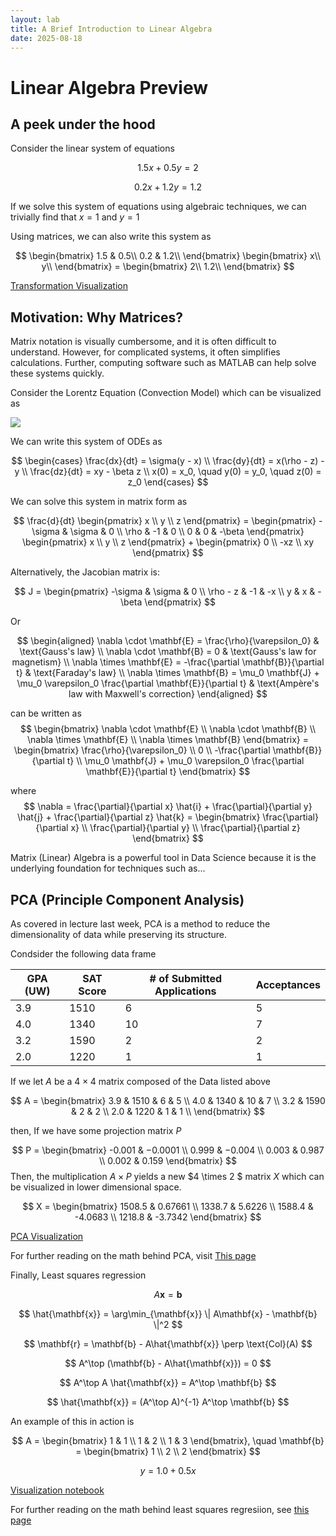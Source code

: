```yaml
---
layout: lab
title: A Brief Introduction to Linear Algebra
date: 2025-08-18
---
```


# Linear Algebra Preview

## A peek under the hood 
Consider the linear system of equations 

$$ 1.5x + 0.5y = 2 $$

$$ 0.2x + 1.2y = 1.2$$

If we solve this system of equations using algebraic techniques, we can trivially find that $x = 1$ and $y = 1$

Using matrices, we can also write this system as

$$
\begin{bmatrix}
1.5 & 0.5\\
0.2 & 1.2\\
\end{bmatrix}
\begin{bmatrix}
x\\
y\\
\end{bmatrix} =
\begin{bmatrix}
2\\
1.2\\
\end{bmatrix}
$$

[Transformation Visualization](https://github.com/wonjun-seo/cosmos/tree/master/static_files/presentations/lecture_nine/visualization.ipynb)

## Motivation: Why Matrices?

Matrix notation is visually cumbersome, and it is often difficult to understand. However, for complicated systems, it often simplifies calculations. Further, computing software such as MATLAB can help solve these systems quickly.

Consider the Lorentz Equation (Convection Model) which can be visualized as 

![](https://geoffboeing.com/wp-content/uploads/2016/12/lorenz-attractor-phase-plane-1024x393.png)

We can write this system of ODEs as 

$$
\begin{cases}
\frac{dx}{dt} = \sigma(y - x) \\
\frac{dy}{dt} = x(\rho - z) - y \\
\frac{dz}{dt} = xy - \beta z \\
x(0) = x_0, \quad y(0) = y_0, \quad z(0) = z_0
\end{cases}
$$

We can solve this system in matrix form as 


$$
\frac{d}{dt} \begin{pmatrix} 
x \\
y \\ 
z 
\end{pmatrix} = \begin{pmatrix}
-\sigma & \sigma & 0 \\ 
\rho & -1 & 0 \\
0 & 0 & -\beta
\end{pmatrix} \begin{pmatrix} 
x \\
y \\ 
z 
\end{pmatrix} + \begin{pmatrix} 
0 \\ 
-xz \\ 
xy 
\end{pmatrix}
$$


Alternatively, the Jacobian matrix is:

$$
J = \begin{pmatrix}
-\sigma & \sigma & 0 \\
\rho - z & -1 & -x \\
y & x & -\beta
\end{pmatrix}
$$


Or

$$
\begin{aligned}
\nabla \cdot \mathbf{E} = \frac{\rho}{\varepsilon_0} & \text{Gauss's law} \\
\nabla \cdot \mathbf{B} = 0 & \text{Gauss's law for magnetism} \\
\nabla \times \mathbf{E} = -\frac{\partial \mathbf{B}}{\partial t} & \text{Faraday's law} \\
\nabla \times \mathbf{B} = \mu_0 \mathbf{J} + \mu_0 \varepsilon_0 \frac{\partial \mathbf{E}}{\partial t} & \text{Ampère's law with Maxwell's correction}
\end{aligned}
$$

can be written as 
$$
\begin{bmatrix} 
\nabla \cdot \mathbf{E} \\
\nabla \cdot \mathbf{B} \\
\nabla \times \mathbf{E} \\
\nabla \times \mathbf{B}
\end{bmatrix} = \begin{bmatrix}
\frac{\rho}{\varepsilon_0} \\
0 \\ 
-\frac{\partial \mathbf{B}}{\partial t} \\
\mu_0 \mathbf{J} + \mu_0 \varepsilon_0 \frac{\partial \mathbf{E}}{\partial t}
\end{bmatrix}
$$

where 
$$
\nabla = \frac{\partial}{\partial x} \hat{i} + \frac{\partial}{\partial y} \hat{j} + \frac{\partial}{\partial z} \hat{k} = \begin{bmatrix} \frac{\partial}{\partial x} \\
\frac{\partial}{\partial y} \\
\frac{\partial}{\partial z}
\end{bmatrix}
$$


Matrix (Linear) Algebra is a powerful tool in Data Science because it is the underlying foundation for techniques such as...


## PCA (Principle Component Analysis)
 
As covered in lecture last week, PCA is a method to reduce the dimensionality of data while preserving its structure.


Condsider the following data frame

|GPA (UW)      | SAT Score | # of Submitted Applications | Acceptances|
| -------- | -------   | ----------|---------|
| 3.9  | 1510      |6         |5       |
| 4.0  | 1340      |10        |7       |
| 3.2  | 1590      |2         |2       |
| 2.0  | 1220       |1         |1       |

If we let $A$ be a $4 \times 4$ matrix composed of the Data listed above

$$
A = \begin{bmatrix}
3.9 & 1510 & 6 & 5 \\
4.0 & 1340 & 10 & 7 \\
3.2 & 1590 & 2 & 2 \\
2.0 & 1220 & 1 & 1 \\
\end{bmatrix}
$$

then, If we have some projection matrix $P$

$$ 
P = \begin{bmatrix}
-0.001 & −0.0001 \\
0.999 & −0.004 \\
0.003 & 0.987 \\
0.002 & 0.159
\end{bmatrix}
$$
Then, the multiplication $A \times P$ yields a new  $4 \times 2 $ matrix $X$ which can be visualized in lower dimensional space.

$$
X = \begin{bmatrix}
1508.5 & 0.67661 \\
1338.7 & 5.6226 \\
1588.4 & -4.0683 \\
1218.8 & -3.7342
\end{bmatrix}
$$

[PCA Visualization](https://github.com/wonjun-seo/cosmos/tree/master/static_files/presentations/lecture_nine/pca_visualization.ipynb)

For further reading on the math behind PCA, visit [This page](https://www.math.union.edu/~jaureguj/PCA.pdf)


Finally, Least squares regression

$$
A\mathbf{x} = \mathbf{b}
$$

$$
\hat{\mathbf{x}} = \arg\min_{\mathbf{x}} \| A\mathbf{x} - \mathbf{b} \|^2
$$

$$
\mathbf{r} = \mathbf{b} - A\hat{\mathbf{x}} \perp \text{Col}(A)
$$

$$
A^\top (\mathbf{b} - A\hat{\mathbf{x}}) = 0
$$


$$
A^\top A \hat{\mathbf{x}} = A^\top \mathbf{b}
$$

$$
\hat{\mathbf{x}} = (A^\top A)^{-1} A^\top \mathbf{b}
$$


An example of this in action is 

$$
A = \begin{bmatrix}
1 & 1 \\
1 & 2 \\
1 & 3
\end{bmatrix}, \quad
\mathbf{b} = \begin{bmatrix}
1 \\
2 \\
2
\end{bmatrix}
$$

$$
y = 1.0 + 0.5x
$$

[Visualization notebook](https://github.com/wonjun-seo/cosmos/tree/master/static_files/presentations/lecture_nine/least_squaress.ipynb)

For further reading on the math behind least squares regresiion, see [this page](https://textbooks.math.gatech.edu/ila/least-squares.htmls)
